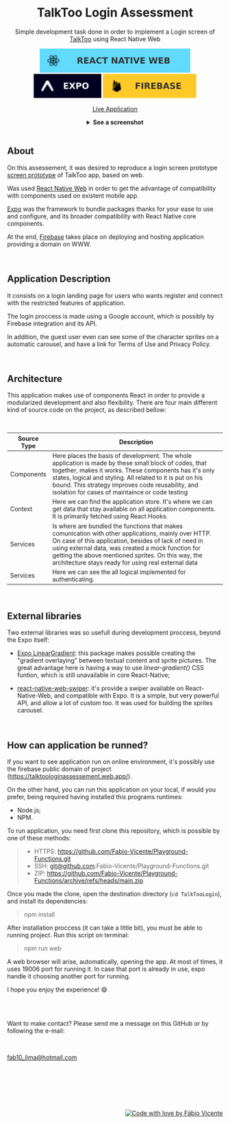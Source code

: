 <div align=center>
  <h1>TalkToo Login Assessment</h1>
  <p>Simple development task done in order to implement a Login screen of <a href='https://www.talktoo.ai/'>TalkToo</a> using React Native Web</p>

  ![React Native Web](docs/assets/badges/ReactNativeWeb.svg)
  ![Expo](docs/assets/badges/Expo.svg)
  ![Firebase](docs/assets/badges/Firebase.svg)

  [Live Application](https://talktoologinassessement.web.app/)

  <details>
    <summary>
      <strong>See a screenshot</strong>
    </summary>
    <br />
    <img src=docs/assets/gifs/Screenshot.gif alt="Project Screenshot" />
  </details>
</div>
  
</div>
<br />

## About

On this assessement, it was desired to reproduce a login screen prototype <a href='https://www.figma.com/file/ExCv1Dc4WdUUzR3h3ipjvh/Sample-Task?node-id=12%3A190&mode=dev'>screen prototype</a> of TalkToo app, based on web.

Was used <ins>React Native Web</ins> in order to get the advantage of compatibility with components used on existent mobile app.

<ins>Expo</ins> was the framework to bundle packages thanks for your ease to use and configure, and its broader compatibility with React Native core components.

At the end, <ins>Firebase</ins> takes place on deploying and hosting application providing a domain on WWW.

<br />

## Application Description

It consists on a login landing page for users who wants register and connect with the restricted features of application.

The login proccess is made using a Google account, which is possibly by Firebase integration and its API.

In addition, the guest user even can see some of the character sprites on a automatic carousel, and have a link for Terms of Use and Privacy Policy.

<br />

## Architecture

This application makes use of components React in order to provide a modularized development and also flexibility. There are four main different kind of source code on the project, as described bellow:

<br />

| Source Type   | Description |
| ------------- | ------------- |
| Components    | Here places the basis of development. The whole application is made by these small block of codes, that together, makes it works. These components has it's only states, logical and styling. All related to it is put on his bound. This strategy improves code reusability, and isolation for cases of maintaince or code testing  |
| Context  | Here we can find the application store. It's where we can get data that stay available on all application components. It is primarily fetched using React Hooks. |
| Services    | Is where are bundled the functions that makes comunication with other applications, mainly over HTTP. On case of this application, besides of lack of need in using external data, was created a mock function for getting the above mentioned sprites. On this way, the architecture stays ready for using real external data |
| Services    | Here we can see the all logical implemented for authenticating.  |

<br />

## External libraries

Two external libraries was so usefull during development proccess, beyond the Expo itself:

- [Expo LinearGradient](https://docs.expo.dev/versions/latest/sdk/linear-gradient/): this package makes possible creating the "gradient overlaying" between textual content and sprite pictures. The great advantage here is having a way to use *linear-gradient()* CSS funtion, which is still unavailable in core React-Native;
  
- [react-native-web-swiper](https://github.com/reactrondev/react-native-web-swiper): it's provide a swiper available on React-Native-Web, and compatible with Expo. It is a simple, but very powerful API, and allow a lot of custom too. It was used for building the sprites carousel.

<br />

## How can application be runned?

If you want to see application run on online environment, it's possibly use the firebase public domain of project (https://talktoologinassessement.web.app/).

On the other hand, you can run this application on your local, if would you prefer, being required having installed this programs runtimes:

- Node.js;
- NPM.
  
To run application, you need first clone this repository, which is possible by one of these methods:

> - HTTPS: https://github.com/Fabio-Vicente/Playground-Functions.git
> - SSH: git@github.com:Fabio-Vicente/Playground-Functions.git
> - ZIP: https://github.com/Fabio-Vicente/Playground-Functions/archive/refs/heads/main.zip

Once you made the clone, open the destination directory (`cd TalkTooLogin`), and install its dependencies:

> npm install

After installation proccess (it can take a little bit), you must be able to running project. Run this script on terminal:

> npm run web

A web browser will arise, automatically, opening the app. At most of times, it uses 19006 port for running it. In case that port is already in use, expo handle it choosing another port for running.

I hope you enjoy the experience! 😄

<br />
<br />

Want to make contact? Please send me a message on this GitHub or by following the e-mail:

<br />

fab10_lima@hotmail.com

<br />
<br />
<br />
<br />
<br />


<div align=right>

[![Code with love by Fábio Vicente](docs/assets/images/made-with-love.svg)](https://github.com/Fabio-Vicente)

</div>
